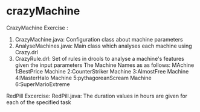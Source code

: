 crazyMachine
============

CrazyMachine Exercise :
1. CrazyMachine.java: Configuration class about machine parameters
2. AnalyseMachines.java: Main class which analyses each machine using Crazy.drl
3. CrazyRule.drl: Set of rules in drools to analyse a machine's features given the input parameters
The Machine Names  as as follows:
MAchine 1:BestPrice
Machine 2:CounterStriker
Machine 3:AlmostFree
Machine 4:MasterHalo
Machine 5:pythagoreanScream
Machine 6:SuperMarioExtreme

RedPill Excercise:
RedPill.java: The duration values in hours are given for each of the specified task
